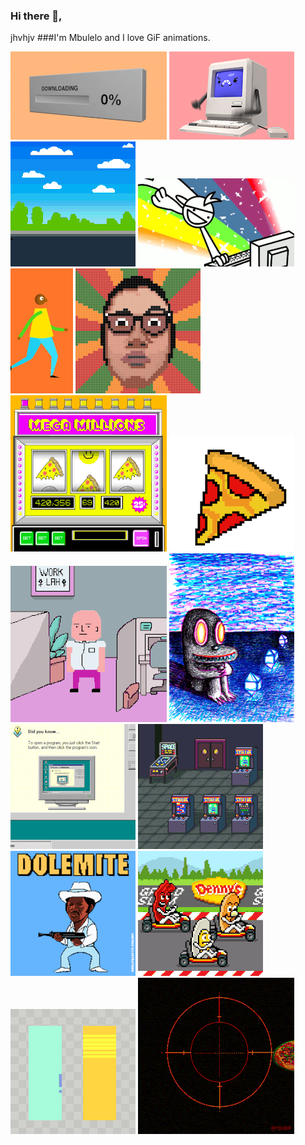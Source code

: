 ### Hi there 👋, 
jhvhjv
###I'm Mbulelo and I love GiF animations.
<br>

![gif-Animation](GiphyAnimations/ee.gif) ![gif-Animation](GiphyAnimations/nn.gif) ![gif-Animation](GiphyAnimations/cc.gif) ![gif-Animation](GiphyAnimations/ll.gif)
![gif-Animation](GiphyAnimations/aa.gif) ![gif-Animation](GiphyAnimations/ff.gif) ![gif-Animation](GiphyAnimations/kk.gif) ![gif-Animation](GiphyAnimations/hh.gif)
![gif-Animation](GiphyAnimations/mm.gif) ![gif-Animation](GiphyAnimations/jj.gif) ![gif-Animation](GiphyAnimations/gg.gif) ![gif-Animation](GiphyAnimations/dd.gif)
![gif-Animation](GiphyAnimations/ii.gif) ![gif-Animation](GiphyAnimations/bb.gif) ![gif-Animation](GiphyAnimations/oo.gif) ![gif-Animation](GiphyAnimations/pp.gif)




<!--
**mbulelo-damba/mbulelo-damba** is a ✨ _special_ ✨ repository because its `README.md` (this file) appears on your GitHub profile.

Here are some ideas to get you started:

- 🔭 I’m currently working on ...
- 🌱 I’m currently learning ...
- 👯 I’m looking to collaborate on ...
- 🤔 I’m looking for help with ...
- 💬 Ask me about ...
- 📫 How to reach me: ...
- 😄 Pronouns: ...
- ⚡ Fun fact: ...
-->
